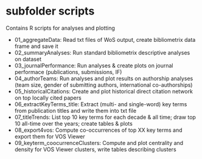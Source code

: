 # subfolder scripts
Contains R scripts for analyses and plotting

- 01_aggregateData: Read txt files of WoS output, create bibliometrix data frame and save it
- 02_summaryAnalyses: Run standard bibliometrix descriptive analyses on dataset
- 03_journalPerformance: Run analyses & create plots on journal performace (publications, submissions, IF)
- 04_authorTeams: Run analyses and plot results on authorship analyses (team size, gender of submitting authors, international co-authorships)
- 05_historicalCitations: Create and plot historical direct citation network on top locally cited papers
- 06_extractKeyTerms_title: Extract (multi- and single-word) key terms from publication titles and write them into txt file
- 07_titleTrends: List top 10 key terms for each decade & all time; draw top 10 all-time over the years; create tables & plots
- 08_export4vos: Compute co-occurrences of top XX key terms and export them for VOS Viewer
- 09_keyterm_coocurrenceClusters: Compute and plot centrality and density for VOS Viewer clusters, write tables describing clusters